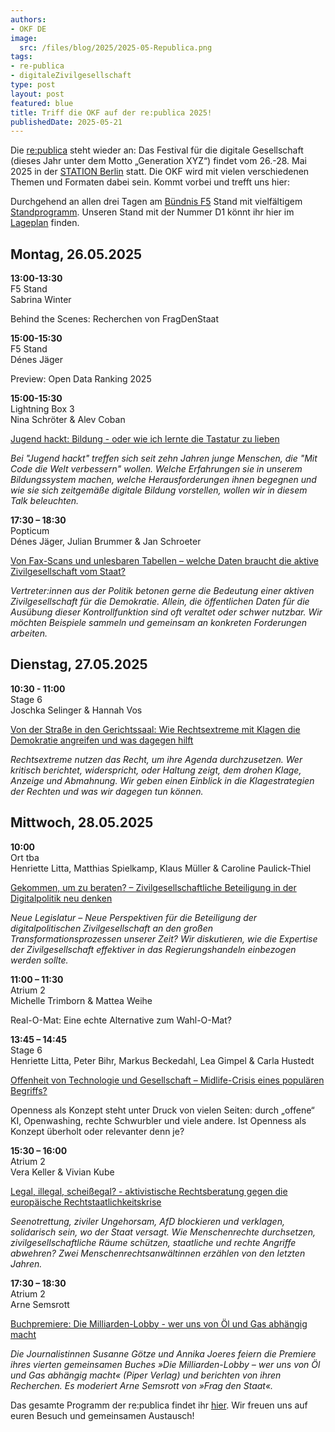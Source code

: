 ```yaml
---
authors:
- OKF DE
image:
  src: /files/blog/2025/2025-05-Republica.png
tags:
- re-publica
- digitaleZivilgesellschaft
type: post
layout: post
featured: blue
title: Triff die OKF auf der re:publica 2025!
publishedDate: 2025-05-21
---
```


Die [re:publica](https://re-publica.com/de) steht wieder an: Das Festival für die digitale Gesellschaft (dieses Jahr unter dem Motto „Generation XYZ“) findet vom 26.-28. Mai 2025 in der [STATION Berlin](https://www.station-berlin.de/de/lage-anfahrt/lage.html) statt. Die OKF wird mit vielen verschiedenen Themen und Formaten dabei sein. Kommt vorbei und trefft uns hier:

Durchgehend an allen drei Tagen am [Bündnis F5](https://buendnis-f5.de/) Stand mit vielfältigem [Standprogramm](https://re-publica.com/de/standprogramm?field_date_value=1&has_partner=3003). Unseren Stand mit der Nummer D1 könnt ihr hier im [Lageplan](https://re-publica.com/de/lageplan) finden.

## Montag, 26.05.2025

**13:00-13:30**<br>
F5 Stand<br>
Sabrina Winter<br>

Behind the Scenes: Recherchen von FragDenStaat

**15:00-15:30**<br>
F5 Stand<br>
Dénes Jäger<br>

Preview: Open Data Ranking 2025

**15:00-15:30**<br>
Lightning Box 3<br>
Nina Schröter & Alev Coban<br>

[Jugend hackt: Bildung - oder wie ich lernte die Tastatur zu lieben](https://re-publica.com/de/session/jugend-hackt-bildung-oder-wie-ich-lernte-die-tastatur-zu-lieben)

*Bei "Jugend hackt" treffen sich seit zehn Jahren junge Menschen, die "Mit Code die Welt verbessern" wollen. Welche Erfahrungen sie in unserem Bildungssystem machen, welche Herausforderungen ihnen begegnen und wie sie sich zeitgemäße digitale Bildung vorstellen, wollen wir in diesem Talk beleuchten.*

**17:30 – 18:30**<br>
Popticum<br>
Dénes Jäger, Julian Brummer & Jan Schroeter<br>

[Von Fax-Scans und unlesbaren Tabellen – welche Daten braucht die aktive Zivilgesellschaft vom Staat?](https://re-publica.com/de/session/von-fax-scans-und-unlesbaren-tabellen-welche-daten-braucht-die-aktive-zivilgesellschaft-vom)

*Vertreter:innen aus der Politik betonen gerne die Bedeutung einer aktiven Zivilgesellschaft für die Demokratie. Allein, die öffentlichen Daten für die Ausübung dieser Kontrollfunktion sind oft veraltet oder schwer nutzbar. Wir möchten Beispiele sammeln und gemeinsam an konkreten Forderungen arbeiten.*


## Dienstag, 27.05.2025

**10:30 - 11:00**<br>
Stage 6<br>
Joschka Selinger & Hannah Vos<br>

[Von der Straße in den Gerichtssaal: Wie Rechtsextreme mit Klagen die Demokratie angreifen und was dagegen hilft](https://www.re-publica.com/de/session/von-der-strasse-den-gerichtssaal-wie-rechtextreme-mit-klagen-die-demokratie-angreifen-und)

*Rechtsextreme nutzen das Recht, um ihre Agenda durchzusetzen. Wer kritisch berichtet, widerspricht, oder Haltung zeigt, dem drohen Klage, Anzeige und Abmahnung. Wir geben einen Einblick in die Klagestrategien der Rechten und was wir dagegen tun können.* 

## Mittwoch, 28.05.2025

**10:00**<br>
Ort tba<br>
Henriette Litta, Matthias Spielkamp, Klaus Müller & Caroline Paulick-Thiel<br>

[Gekommen, um zu beraten? – Zivilgesellschaftliche Beteiligung in der Digitalpolitik neu denken](https://re-publica.com/de/session/gekommen-um-zu-beraten-zivilgesellschaftliche-beteiligung-der-digitalpolitik-neu-denken)

*Neue Legislatur – Neue Perspektiven für die Beteiligung der digitalpolitischen Zivilgesellschaft an den großen Transformationsprozessen unserer Zeit?
Wir diskutieren, wie die Expertise der Zivilgesellschaft effektiver in das Regierungshandeln einbezogen werden sollte.*

**11:00 – 11:30**<br>
Atrium 2<br>
Michelle Trimborn & Mattea Weihe<br>

Real-O-Mat: Eine echte Alternative zum Wahl-O-Mat?

**13:45 – 14:45**<br>
Stage 6<br>
Henriette Litta, Peter Bihr, Markus Beckedahl, Lea Gimpel & Carla Hustedt<br>

[Offenheit von Technologie und Gesellschaft – Midlife-Crisis eines populären Begriffs?](https://re-publica.com/de/session/offenheit-von-technologie-und-gesellschaft-midlife-crisis-eines-populaeren-begriffs)

Openness als Konzept steht unter Druck von vielen Seiten: durch „offene“ KI, Openwashing, rechte Schwurbler und viele andere. Ist Openness als Konzept überholt oder relevanter denn je?

**15:30 – 16:00**<br>
Atrium 2<br>
Vera Keller & Vivian Kube<br>

[Legal, illegal, scheißegal? - aktivistische Rechtsberatung gegen die europäische Rechtstaatlichkeitskrise](https://re-publica.com/de/session/legal-illegal-scheissegal-aktivistische-rechtsberatung-gegen-die-europaeische)

*Seenotrettung, ziviler Ungehorsam, AfD blockieren und verklagen, solidarisch sein, wo der Staat versagt. Wie Menschenrechte durchsetzen, zivilgesellschaftliche Räume schützen, staatliche und rechte Angriffe abwehren? Zwei Menschenrechtsanwältinnen erzählen von den letzten Jahren.*

**17:30 – 18:30**<br>
Atrium 2<br>
Arne Semsrott<br>

[Buchpremiere: Die Milliarden-Lobby - wer uns von Öl und Gas abhängig macht](https://re-publica.com/de/session/buchpremiere-die-milliarden-lobby-wer-uns-von-oel-und-gas-abhaengig-macht)

*Die Journalistinnen Susanne Götze und Annika Joeres feiern die Premiere ihres vierten gemeinsamen Buches »Die Milliarden-Lobby – wer uns von Öl und Gas abhängig macht« (Piper Verlag) und berichten von ihren Recherchen. Es moderiert Arne Semsrott von »Frag den Staat«.*

Das gesamte Programm der re:publica findet ihr [hier](https://re-publica.com/de/schedule?day=2025-05-26). Wir freuen uns auf euren Besuch und gemeinsamen Austausch!
